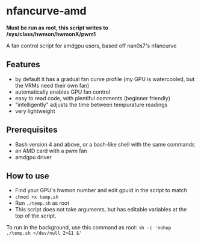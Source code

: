 # nfancurve-amd
**Must be run as root, this script writes to /sys/class/hwmon/hwmonX/pwm1**

A fan control script for amdgpu users, based off nan0s7's nfancurve

## Features
- by default it has a gradual fan curve profile (my GPU is watercooled, but the VRMs need their own fan)
- automatically enables GPU fan control
- easy to read code, with plentiful comments (beginner friendly)
- "intelligently" adjusts the time between tempurature readings
- very lightweight

## Prerequisites
- Bash version 4 and above, or a bash-like shell with the same commands
- an AMD card with a pwm fan
- amdgpu driver

## How to use
- Find your GPU's hwmon number and edit gpuid in the script to match
- `chmod +x temp.sh`
- Run `./temp.sh` as root
- This script does not take arguments, but has editable variables at the top of the script.

To run in the background, use this command as root: `sh -c 'nohup ./temp.sh >/dev/null 2>&1 &'`
